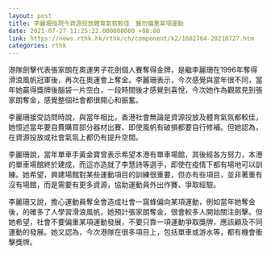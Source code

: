 ```yaml
---
layout: post
title: 李麗珊指現今資源投放體育氣氛較佳　冀勿偏重某項運動
date: 2021-07-27 11:25:22.000000000 +08:00
link: https://news.rthk.hk/rthk/ch/component/k2/1602764-20210727.htm
categories: rthk
---
```


港隊劍擊代表張家朗在奧運男子花劍個人賽奪得金牌，是繼李麗珊在1996年奪得滑浪風帆冠軍後，再次在奧運會上奪金。李麗珊表示，今次感覺與當年很不同，當年她贏得獎牌後腦袋一片空白，一段時間後才感覺到喜悅，今次她作為觀眾見到張家朗奪金，感覺整個社會都很開心和振奮。

李麗珊接受訪問時說，與當年相比，香港社會無論是資源投放及體育氣氛都較佳，她憶述當年要自費購買部分器材出賽、即使風帆有破損都要自行修補。但她認為，在資源投放或社會氣氛上都仍有提升空間。

李麗珊說，當年單車手黃金寶曾表示希望本港有單車場館，其後經各方努力，本港的單車場館終於建成，而這亦造就了李慧詩等選手，即使在疫情下都有場地可以訓練。她希望，興建場館對某些運動項目的訓練很重要，但亦有些項目，並非著重有沒有場館，而是需要有更多資源，協助運動員外出作賽、爭取經驗。

李麗珊又說，擔心運動員奪金會造成社會一窩蜂偏向某項運動，例如當年她奪金後，的確多了人學習滑浪風帆，她預計張家朗奪金，很會較多人開始關注劍擊。但她希望，社會不要偏重某項運動發展，不要只靠一項運動爭取獎牌，應該顧及不同運動的發展。她又認為，今次港隊在很多項目上，包括單車或游水等，都有機會衝擊獎牌。
